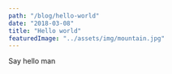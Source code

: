 ```yaml
---
path: "/blog/hello-world"
date: "2018-03-08"
title: "Hello world"
featuredImage: "../assets/img/mountain.jpg"
---
```


Say hello man

